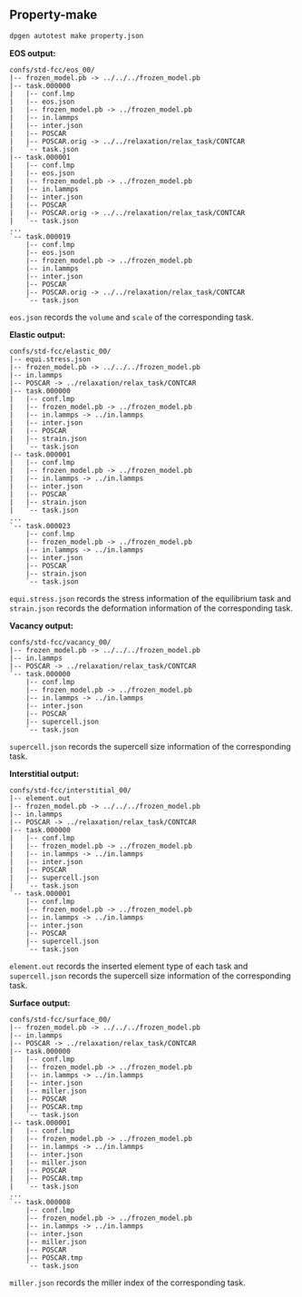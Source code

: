 ## Property-make

```bash
dpgen autotest make property.json
```
**EOS output:**

```
confs/std-fcc/eos_00/
|-- frozen_model.pb -> ../../../frozen_model.pb
|-- task.000000
|   |-- conf.lmp
|   |-- eos.json
|   |-- frozen_model.pb -> ../frozen_model.pb
|   |-- in.lammps
|   |-- inter.json
|   |-- POSCAR
|   |-- POSCAR.orig -> ../../relaxation/relax_task/CONTCAR
|   `-- task.json
|-- task.000001
|   |-- conf.lmp
|   |-- eos.json
|   |-- frozen_model.pb -> ../frozen_model.pb
|   |-- in.lammps
|   |-- inter.json
|   |-- POSCAR
|   |-- POSCAR.orig -> ../../relaxation/relax_task/CONTCAR
|   `-- task.json
...
`-- task.000019
    |-- conf.lmp
    |-- eos.json
    |-- frozen_model.pb -> ../frozen_model.pb
    |-- in.lammps
    |-- inter.json
    |-- POSCAR
    |-- POSCAR.orig -> ../../relaxation/relax_task/CONTCAR
    `-- task.json
```

`eos.json` records the `volume` and `scale` of the corresponding task.

**Elastic output:**

```
confs/std-fcc/elastic_00/
|-- equi.stress.json
|-- frozen_model.pb -> ../../../frozen_model.pb
|-- in.lammps
|-- POSCAR -> ../relaxation/relax_task/CONTCAR
|-- task.000000
|   |-- conf.lmp
|   |-- frozen_model.pb -> ../frozen_model.pb
|   |-- in.lammps -> ../in.lammps
|   |-- inter.json
|   |-- POSCAR
|   |-- strain.json
|   `-- task.json
|-- task.000001
|   |-- conf.lmp
|   |-- frozen_model.pb -> ../frozen_model.pb
|   |-- in.lammps -> ../in.lammps
|   |-- inter.json
|   |-- POSCAR
|   |-- strain.json
|   `-- task.json
...
`-- task.000023
    |-- conf.lmp
    |-- frozen_model.pb -> ../frozen_model.pb
    |-- in.lammps -> ../in.lammps
    |-- inter.json
    |-- POSCAR
    |-- strain.json
    `-- task.json
```

`equi.stress.json` records the stress information of the equilibrium task and `strain.json` records the deformation information of the corresponding task.

**Vacancy output:**

```
confs/std-fcc/vacancy_00/
|-- frozen_model.pb -> ../../../frozen_model.pb
|-- in.lammps
|-- POSCAR -> ../relaxation/relax_task/CONTCAR
`-- task.000000
    |-- conf.lmp
    |-- frozen_model.pb -> ../frozen_model.pb
    |-- in.lammps -> ../in.lammps
    |-- inter.json
    |-- POSCAR
    |-- supercell.json
    `-- task.json
```
`supercell.json` records the supercell size information of the corresponding task.

**Interstitial output:**

```
confs/std-fcc/interstitial_00/
|-- element.out
|-- frozen_model.pb -> ../../../frozen_model.pb
|-- in.lammps
|-- POSCAR -> ../relaxation/relax_task/CONTCAR
|-- task.000000
|   |-- conf.lmp
|   |-- frozen_model.pb -> ../frozen_model.pb
|   |-- in.lammps -> ../in.lammps
|   |-- inter.json
|   |-- POSCAR
|   |-- supercell.json
|   `-- task.json
`-- task.000001
    |-- conf.lmp
    |-- frozen_model.pb -> ../frozen_model.pb
    |-- in.lammps -> ../in.lammps
    |-- inter.json
    |-- POSCAR
    |-- supercell.json
    `-- task.json
```

`element.out` records the inserted element type of each task and `supercell.json` records the supercell size information of the corresponding task.

**Surface output:**

```
confs/std-fcc/surface_00/
|-- frozen_model.pb -> ../../../frozen_model.pb
|-- in.lammps
|-- POSCAR -> ../relaxation/relax_task/CONTCAR
|-- task.000000
|   |-- conf.lmp
|   |-- frozen_model.pb -> ../frozen_model.pb
|   |-- in.lammps -> ../in.lammps
|   |-- inter.json
|   |-- miller.json
|   |-- POSCAR
|   |-- POSCAR.tmp
|   `-- task.json
|-- task.000001
|   |-- conf.lmp
|   |-- frozen_model.pb -> ../frozen_model.pb
|   |-- in.lammps -> ../in.lammps
|   |-- inter.json
|   |-- miller.json
|   |-- POSCAR
|   |-- POSCAR.tmp
|   `-- task.json
...
`-- task.000008
    |-- conf.lmp
    |-- frozen_model.pb -> ../frozen_model.pb
    |-- in.lammps -> ../in.lammps
    |-- inter.json
    |-- miller.json
    |-- POSCAR
    |-- POSCAR.tmp
    `-- task.json
```

`miller.json` records the miller index of the corresponding task.

